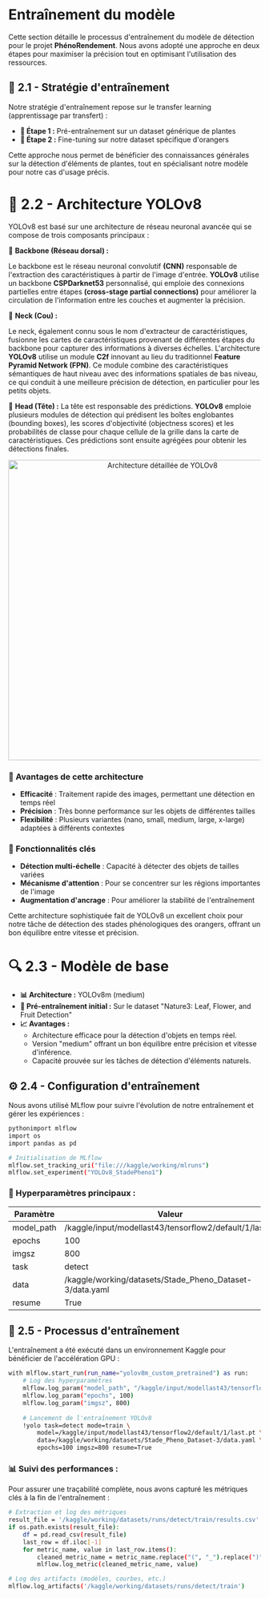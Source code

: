 # Entraînement du modèle
Cette section détaille le processus d'entraînement du modèle de détection pour le projet **PhénoRendement**. Nous avons adopté une approche en deux étapes pour maximiser la précision tout en optimisant l'utilisation des ressources.

## 🧠 2.1 - Stratégie d'entraînement
Notre stratégie d'entraînement repose sur le transfer learning (apprentissage par transfert) :

- **🥇 Étape 1 :**  Pré-entraînement sur un dataset générique de plantes
- **🥈 Étape 2 :**  Fine-tuning sur notre dataset spécifique d'orangers

Cette approche nous permet de bénéficier des connaissances générales sur la détection d'éléments de plantes, tout en spécialisant notre modèle pour notre cas d'usage précis.

# 🧠 2.2 - Architecture YOLOv8
YOLOv8 est basé sur une architecture de réseau neuronal avancée qui se compose de trois composants principaux :

🔹 **Backbone (Réseau dorsal) :**

Le backbone est le réseau neuronal convolutif **(CNN)** responsable de l'extraction des caractéristiques à partir de l'image d'entrée. **YOLOv8** utilise un backbone **CSPDarknet53** personnalisé, qui emploie des connexions partielles entre étapes **(cross-stage partial connections)** pour améliorer la circulation de l'information entre les couches et augmenter la précision.

🔹 **Neck (Cou) :**

Le neck, également connu sous le nom d'extracteur de caractéristiques, fusionne les cartes de caractéristiques provenant de différentes étapes du backbone pour capturer des informations à diverses échelles. L'architecture **YOLOv8** utilise un module **C2f** innovant au lieu du traditionnel **Feature Pyramid Network (FPN)**. Ce module combine des caractéristiques sémantiques de haut niveau avec des informations spatiales de bas niveau, ce qui conduit à une meilleure précision de détection, en particulier pour les petits objets.

🔹 **Head (Tête) :**
La tête est responsable des prédictions. **YOLOv8** emploie plusieurs modules de détection qui prédisent les boîtes englobantes (bounding boxes), les scores d'objectivité (objectness scores) et les probabilités de classe pour chaque cellule de la grille dans la carte de caractéristiques. Ces prédictions sont ensuite agrégées pour obtenir les détections finales.

<p align="center">
  <img src={require('/static/img/MLops/yolov8-architecture-detail.png').default} alt="Architecture détaillée de YOLOv8" width="600px" />
</p>

### 🔹 Avantages de cette architecture

 - **Efficacité** : Traitement rapide des images, permettant une détection en temps réel
 - **Précision** : Très bonne performance sur les objets de différentes tailles
 - **Flexibilité** : Plusieurs variantes (nano, small, medium, large, x-large) adaptées à différents contextes

### 🔹 Fonctionnalités clés

- **Détection multi-échelle** : Capacité à détecter des objets de tailles variées
- **Mécanisme d'attention** : Pour se concentrer sur les régions importantes de l'image
- **Augmentation d'ancrage** : Pour améliorer la stabilité de l'entraînement

Cette architecture sophistiquée fait de YOLOv8 un excellent choix pour notre tâche de détection des stades phénologiques des orangers, offrant un bon équilibre entre vitesse et précision.








# 🔍 2.3 - Modèle de base

-  **📊 Architecture :**  YOLOv8m (medium)
- **🌱 Pré-entraînement initial :**  Sur le dataset "Nature3: Leaf, Flower, and Fruit Detection"
- **📈 Avantages :** 
    - Architecture efficace pour la détection d'objets en temps réel.
    - Version "medium" offrant un bon équilibre entre précision et vitesse d'inférence.
    - Capacité prouvée sur les tâches de détection d'éléments naturels.

## ⚙️ 2.4 - Configuration d'entraînement
Nous avons utilisé MLflow pour suivre l'évolution de notre entraînement et gérer les expériences :
``` bash
pythonimport mlflow
import os
import pandas as pd

# Initialisation de MLflow
mlflow.set_tracking_uri("file:///kaggle/working/mlruns")
mlflow.set_experiment("YOLOv8_StadePheno1")
```
### 🔧 Hyperparamètres principaux :

| Paramètre    | Valeur                                                   | 
|--------------|----------------------------------------------------------|
| model_path   |/kaggle/input/modellast43/tensorflow2/default/1/last.pt   |
| epochs       | 100                                                      |
| imgsz        | 800                                                      |
| task         | detect                                                   |
| data         | /kaggle/working/datasets/Stade_Pheno_Dataset-3/data.yaml |
| resume       | True 

## 🚀 2.5 - Processus d'entraînement
L'entraînement a été exécuté dans un environnement Kaggle pour bénéficier de l'accélération GPU :
``` bash
with mlflow.start_run(run_name="yolov8m_custom_pretrained") as run:
    # Log des hyperparamètres
    mlflow.log_param("model_path", "/kaggle/input/modellast43/tensorflow2/default/1/last.pt")
    mlflow.log_param("epochs", 100)
    mlflow.log_param("imgsz", 800)
    
    # Lancement de l'entraînement YOLOv8
    !yolo task=detect mode=train \
        model=/kaggle/input/modellast43/tensorflow2/default/1/last.pt \
        data=/kaggle/working/datasets/Stade_Pheno_Dataset-3/data.yaml \
        epochs=100 imgsz=800 resume=True

```
### 📊 Suivi des performances :
Pour assurer une traçabilité complète, nous avons capturé les métriques clés à la fin de l'entraînement :
``` bash 
# Extraction et log des métriques
result_file = '/kaggle/working/datasets/runs/detect/train/results.csv'
if os.path.exists(result_file):
    df = pd.read_csv(result_file)
    last_row = df.iloc[-1]
    for metric_name, value in last_row.items():
        cleaned_metric_name = metric_name.replace("(", "_").replace(")", "_")
        mlflow.log_metric(cleaned_metric_name, value)

# Log des artifacts (modèles, courbes, etc.)
mlflow.log_artifacts('/kaggle/working/datasets/runs/detect/train')

```
